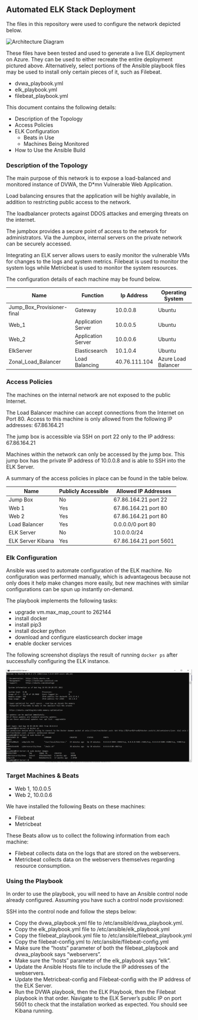 ## Automated ELK Stack Deployment

The files in this repository were used to configure the network depicted below.

![Architecture Diagram](Images/diagram_filename.png)

These files have been tested and used to generate a live ELK deployment on Azure. They can be used to either recreate the entire deployment pictured above. Alternatively, select portions of the Ansible playbook files may be used to install only certain pieces of it, such as Filebeat.

  - dvwa_playbook.yml
  - elk_playbook.yml
  - filebeat_playbook.yml

This document contains the following details:
- Description of the Topology
- Access Policies
- ELK Configuration
  - Beats in Use
  - Machines Being Monitored
- How to Use the Ansible Build


### Description of the Topology

The main purpose of this network is to expose a load-balanced and monitored instance of DVWA, the D*mn Vulnerable Web Application.

Load balancing ensures that the application will be highly available, in addition to restricting public access to the network. 

The loadbalancer protects against DDOS attackes and emerging threats on the internet.

The jumpbox provides a secure point of access to the network for administrators. Via the Jumpbox, internal servers on the private network can be securely accessed.

Integrating an ELK server allows users to easily monitor the vulnerable VMs for changes to the logs and system metrics. Filebeat is used to monitor the system logs while Metricbeat is used to monitor the system resources.

The configuration details of each machine may be found below.

| Name                       | Function            | Ip Address    | Operating System    |
|----------------------------|---------------------|---------------|---------------------|
| Jump_Box_Provisioner-final | Gateway             | 10.0.0.8      | Ubuntu              |
| Web_1                      | Application Server  | 10.0.0.5      | Ubuntu              |
| Web_2                      | Application Server  | 10.0.0.6      | Ubuntu              |
| ElkServer                  | Elasticsearch       | 10.1.0.4      | Ubuntu              |
| Zonal_Load_Balancer        | Load Balancing      | 40.76.111.104 | Azure Load Balancer | 

### Access Policies

The machines on the internal network are not exposed to the public Internet. 

The Load Balancer machine can accept connections from the Internet on Port 80. Access to this machine is only allowed from the following IP addresses:
67.86.164.21

The jump box is accessible via SSH on port 22 only to the IP address: 67.86.164.21

Machines within the network can only be accessed by the jump box.
This jump box has the private IP address of 10.0.0.8 and is able to SSH into the ELK Server.

A summary of the access policies in place can be found in the table below.

| Name              | Publicly Accessible | Allowed IP Addresses   |
|-------------------|---------------------|------------------------|
| Jump Box          | No                  | 67.86.164.21 port 22   |
| Web 1             | Yes                 | 67.86.164.21 port 80   |
| Web 2             | Yes                 | 67.86.164.21 port 80   |
| Load Balancer     | Yes                 | 0.0.0.0/0 port 80      |
| ELK Server        | No                  | 10.0.0.0/24            |
| ELK Server Kibana | Yes                 | 67.86.164.21 port 5601 |

### Elk Configuration

Ansible was used to automate configuration of the ELK machine. No configuration was performed manually, which is advantageous because not only does it help make changes more easily, but new machines with similar configurations can be spun up instantly on-demand.

The playbook implements the following tasks:
- upgrade vm.max_map_count to 262144
- install docker
- install pip3
- install docker python
- download and configure elasticsearch docker image
- enable docker services

The following screenshot displays the result of running `docker ps` after successfully configuring the ELK instance.

![docker ps output](Images/docker_ps_output.png)

### Target Machines & Beats
- Web 1, 10.0.0.5
- Web 2, 10.0.0.6

We have installed the following Beats on these machines:
- Filebeat
- Metricbeat

These Beats allow us to collect the following information from each machine:
- Filebeat collects data on the logs that are stored on the webservers.
- Metricbeat collects data on the webservers themselves regarding resource consumption.

### Using the Playbook
In order to use the playbook, you will need to have an Ansible control node already configured. Assuming you have such a control node provisioned: 

SSH into the control node and follow the steps below:
- Copy the dvwa_playbook.yml file to /etc/ansible/dvwa_playbook.yml.
- Copy the elk_playbook.yml file to /etc/ansible/elk_playbook.yml
- Copy the filebeat_playbook.yml file to /etc/ansible/filebeat_playbook.yml
- Copy the filebeat-config.yml to /etc/ansible/filebeat-config.yml
- Make sure the “hosts” parameter of both the filebeat_playbook and dvwa_playbook says “webservers”. 
- Make sure the “hosts” parameter of the elk_playbook says “elk”.
- Update the Ansible Hosts file to include the IP addresses of the webservers.
- Update the Metricbeat-config and Filebeat-config with the IP address of the ELK Server.
- Run the DVWA playbook, then the ELK Playbook, then the Filebeat playbook in that order. Navigate to the ELK Server’s public IP on port 5601 to check that the installation worked as expected. You should see Kibana running.

